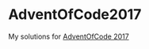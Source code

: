 AdventOfCode2017
================

My solutions for [AdventOfCode 2017](http://adventofcode.com/2017)
